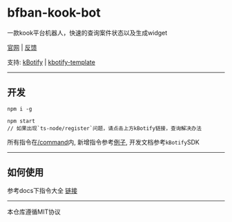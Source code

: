 # bfban-kook-bot
一款kook平台机器人，快速的查询案件状态以及生成widget


[官网](https://bot.bfban.com) | [反馈]()

支持: [kBotify](https://github.com/fi6/kBotify) | [kbotify-template](https://github.com/fi6/kbotify-template) 

---

## 开发

```
npm i -g

npm start
// 如果出现`ts-node/register`问题，请点击上方kBotify链接，查询解决办法

```

所有指令在[/command](/src/commands)内, 新增指令参考[例子](/src/commands/example), 开发文档参考`kBotify`SDK

---

## 如何使用

参考docs下指令大全 [链接](/docs/command.md)


---

本仓库遵循MIT协议
